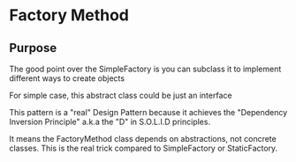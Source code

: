 # Factory Method

## Purpose

The good point over the SimpleFactory is you can subclass it to implement different ways to create objects

For simple case, this abstract class could be just an interface

This pattern is a "real" Design Pattern because it achieves the "Dependency Inversion Principle" a.k.a the "D" in S.O.L.I.D principles.

It means the FactoryMethod class depends on abstractions, not concrete classes. This is the real trick compared to SimpleFactory or StaticFactory.

